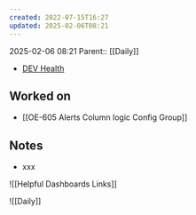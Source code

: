 ```yaml
---
created: 2022-07-15T16:27
updated: 2025-02-06T08:21
---
```

2025-02-06 08:21
Parent:: [[Daily]] 

- [DEV Health](https://health-configdev.mixtelematics.com/public/mapshow.htm?id=2001&mapid=1A35514B-E08F-4B7C-90B8-CD1774AE8CA3)

## Worked on

- [[OE-605 Alerts Column logic Config Group]]

## Notes

- xxx

![[Helpful Dashboards Links]]

![[Daily]]
